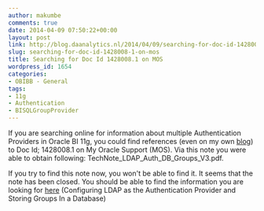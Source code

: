 ```yaml
---
author: makumbe
comments: true
date: 2014-04-09 07:50:22+00:00
layout: post
link: http://blog.daanalytics.nl/2014/04/09/searching-for-doc-id-1428008-1-on-mos/
slug: searching-for-doc-id-1428008-1-on-mos
title: Searching for Doc Id 1428008.1 on MOS
wordpress_id: 1654
categories:
- OBIBB - General
tags:
- 11g
- Authentication
- BISQLGroupProvider
---
```


If you are searching online for information about multiple Authentication Providers in Oracle BI 11g, you could find references (even on my own [blog](http://obibb.wordpress.com/2012/05/10/rm-bi-forum-notes-day-2/)) to Doc Id; 1428008.1 on My Oracle Support (MOS). Via this note you were able to obtain following: TechNote_LDAP_Auth_DB_Groups_V3.pdf.

If you try to find this note now, you won't be able to find it. It seems that the note has been closed. You should be able to find the information you are looking for [here](http://docs.oracle.com/cd/E28280_01/bi.1111/e10543/privileges.htm#CJAJBIBG) (Configuring LDAP as the Authentication Provider and Storing Groups In a Database)


